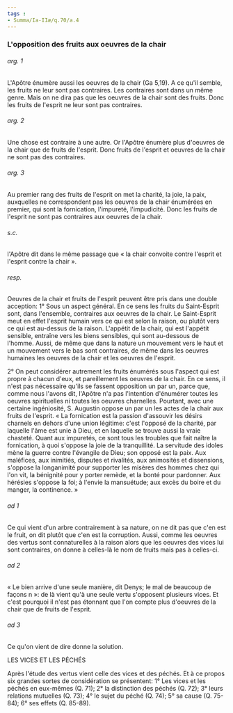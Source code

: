 ```yaml
---
tags : 
- Summa/Ia-IIæ/q.70/a.4
---
```


### L'opposition des fruits aux oeuvres de la chair

###### arg. 1
L'Apôtre énumère aussi les oeuvres de la chair (Ga 5,19). A ce qu'il semble, les fruits ne leur sont pas contraires. Les contraires sont dans un même genre. Mais on ne dira pas que les oeuvres de la chair sont des fruits. Donc les fruits de l'esprit ne leur sont pas contraires. 

###### arg. 2
Une chose est contraire à une autre. Or l'Apôtre énumère plus d'oeuvres de la chair que de fruits de l'esprit. Donc fruits de l'esprit et oeuvres de la chair ne sont pas des contraires. 

###### arg. 3
Au premier rang des fruits de l'esprit on met la charité, la joie, la paix, auxquelles ne correspondent pas les oeuvres de la chair énumérées en premier, qui sont la fornication, l'impureté, l'impudicité. Donc les fruits de l'esprit ne sont pas contraires aux oeuvres de la chair. 

###### s.c.
l'Apôtre dit dans le même passage que « la chair convoite contre l'esprit et l'esprit contre la chair ». 

###### resp.
Oeuvres de la chair et fruits de l'esprit peuvent être pris dans une double acception: 1° Sous un aspect général. En ce sens les fruits du Saint-Esprit sont, dans l'ensemble, contraires aux oeuvres de la chair. Le Saint-Esprit meut en effet l'esprit humain vers ce qui est selon la raison, ou plutôt vers ce qui est au-dessus de la raison. L'appétit de la chair, qui est l'appétit sensible, entraîne vers les biens sensibles, qui sont au-dessous de l'homme. Aussi, de même que dans la nature un mouvement vers le haut et un mouvement vers le bas sont contraires, de même dans les oeuvres humaines les oeuvres de la chair et les oeuvres de l'esprit. 

2° On peut considérer autrement les fruits énumérés sous l'aspect qui est propre à chacun d'eux, et pareillement les oeuvres de la chair. En ce sens, il n'est pas nécessaire qu'ils se fassent opposition un par un, parce que, comme nous l'avons dit, l'Apôtre n'a pas l'intention d'énumérer toutes les oeuvres spirituelles ni toutes les oeuvres charnelles. Pourtant, avec une certaine ingéniosité, S. Augustin oppose un par un les actes de la chair aux fruits de l'esprit. « La fornication est la passion d'assouvir les désirs charnels en dehors d'une union légitime: c'est l'opposé de la charité, par laquelle l'âme est unie à Dieu, et en laquelle se trouve aussi la vraie chasteté. Quant aux impuretés, ce sont tous les troubles que fait naître la fornication, à quoi s'oppose la joie de la tranquillité. La servitude des idoles mène la guerre contre l'évangile de Dieu; son opposé est la paix. Aux maléfices, aux inimitiés, disputes et rivalités, aux animosités et dissensions, s'oppose la longanimité pour supporter les misères des hommes chez qui l'on vit, la bénignité pour y porter remède, et la bonté pour pardonner. Aux hérésies s'oppose la foi; à l'envie la mansuétude; aux excès du boire et du manger, la continence. » 

###### ad 1
Ce qui vient d'un arbre contrairement à sa nature, on ne dit pas que c'en est le fruit, on dit plutôt que c'en est la corruption. Aussi, comme les oeuvres des vertus sont connaturelles à la raison alors que les oeuvres des vices lui sont contraires, on donne à celles-là le nom de fruits mais pas à celles-ci. 

###### ad 2
« Le bien arrive d'une seule manière, dit Denys; le mal de beaucoup de façons n »: de là vient qu'à une seule vertu s'opposent plusieurs vices. Et c'est pourquoi il n'est pas étonnant que l'on compte plus d'oeuvres de la chair que de fruits de l'esprit. 

###### ad 3
Ce qu'on vient de dire donne la solution. 

LES VICES ET LES PÉCHÉS 

Après l'étude des vertus vient celle des vices et des péchés. Et à ce propos six grandes sortes de considération se présentent: 1° Les vices et les péchés en eux-mêmes (Q. 71); 2° la distinction des péchés (Q. 72); 3° leurs relations mutuelles (Q. 73); 4° le sujet du péché (Q. 74); 5° sa cause (Q. 75-84); 6° ses effets (Q. 85-89). 

